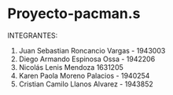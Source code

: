 # Proyecto-pacman.s
INTEGRANTES:

1. Juan Sebastian Roncancio Vargas - 1943003
2. Diego Armando Espinosa Ossa - 1942206
3. Nicolás Lenis Mendoza 1631205
4. Karen Paola Moreno Palacios - 1940254
5. Cristian Camilo Llanos Alvarez - 1943852
